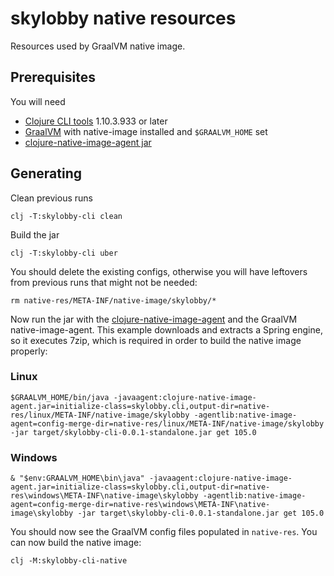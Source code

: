 # skylobby native resources

Resources used by GraalVM native image.

## Prerequisites

You will need

- [Clojure CLI tools](https://clojure.org/guides/getting_started) 1.10.3.933 or later
- [GraalVM](https://github.com/graalvm/graalvm-ce-builds/releases/tag/vm-21.3.0) with native-image installed and `$GRAALVM_HOME` set
- [clojure-native-image-agent jar](https://github.com/luontola/clojure-native-image-agent/releases)

## Generating

Clean previous runs

```
clj -T:skylobby-cli clean
```

Build the jar

```
clj -T:skylobby-cli uber
```

You should delete the existing configs, otherwise you will have leftovers from previous runs that might not be needed:

```
rm native-res/META-INF/native-image/skylobby/*
```

Now run the jar with the [clojure-native-image-agent](https://github.com/luontola/clojure-native-image-agent) and the GraalVM native-image-agent. This example downloads and extracts a Spring engine, so it executes 7zip, which is required in order to build the native image properly:

### Linux

```
$GRAALVM_HOME/bin/java -javaagent:clojure-native-image-agent.jar=initialize-class=skylobby.cli,output-dir=native-res/linux/META-INF/native-image/skylobby -agentlib:native-image-agent=config-merge-dir=native-res/linux/META-INF/native-image/skylobby -jar target/skylobby-cli-0.0.1-standalone.jar get 105.0
```

### Windows

```
& "$env:GRAALVM_HOME\bin\java" -javaagent:clojure-native-image-agent.jar=initialize-class=skylobby.cli,output-dir=native-res\windows\META-INF\native-image\skylobby -agentlib:native-image-agent=config-merge-dir=native-res\windows\META-INF\native-image\skylobby -jar target\skylobby-cli-0.0.1-standalone.jar get 105.0
```

You should now see the GraalVM config files populated in `native-res`. You can now build the native image:

```
clj -M:skylobby-cli-native
```
